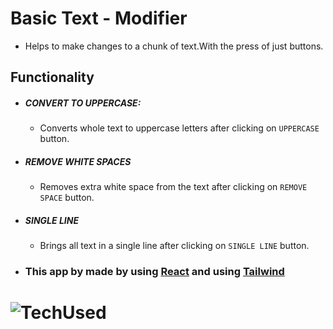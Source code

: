 # Basic Text - Modifier
 -  Helps to make changes to a chunk of text.With the press of just buttons.

## Functionality
 + ##### CONVERT TO UPPERCASE: 
    -   Converts whole text to uppercase letters after clicking on  `UPPERCASE` button.
 + ##### REMOVE WHITE SPACES   
    -  Removes extra white space from the text after clicking on `REMOVE SPACE` button.
 + ##### SINGLE LINE          
    - Brings all text in a single line after clicking on `SINGLE LINE` button.


- ### This app by made by using [React](https://reactjs.org/) and using [Tailwind](https://tailwindcss.com/)
# ![TechUsed](https://d2gdtie5ivbdow.cloudfront.net/media/images/cover_react_tailwind.png)
